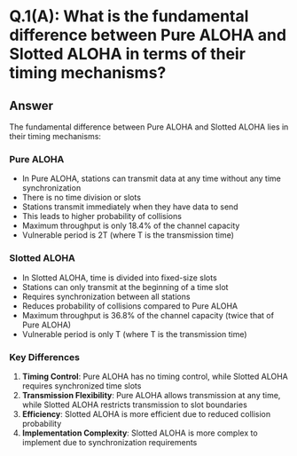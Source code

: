 # Q.1(A): What is the fundamental difference between Pure ALOHA and Slotted ALOHA in terms of their timing mechanisms?

## Answer

The fundamental difference between Pure ALOHA and Slotted ALOHA lies in their timing mechanisms:

### Pure ALOHA
- In Pure ALOHA, stations can transmit data at any time without any time synchronization
- There is no time division or slots
- Stations transmit immediately when they have data to send
- This leads to higher probability of collisions
- Maximum throughput is only 18.4% of the channel capacity
- Vulnerable period is 2T (where T is the transmission time)

### Slotted ALOHA
- In Slotted ALOHA, time is divided into fixed-size slots
- Stations can only transmit at the beginning of a time slot
- Requires synchronization between all stations
- Reduces probability of collisions compared to Pure ALOHA
- Maximum throughput is 36.8% of the channel capacity (twice that of Pure ALOHA)
- Vulnerable period is only T (where T is the transmission time)

### Key Differences
1. **Timing Control**: Pure ALOHA has no timing control, while Slotted ALOHA requires synchronized time slots
2. **Transmission Flexibility**: Pure ALOHA allows transmission at any time, while Slotted ALOHA restricts transmission to slot boundaries
3. **Efficiency**: Slotted ALOHA is more efficient due to reduced collision probability
4. **Implementation Complexity**: Slotted ALOHA is more complex to implement due to synchronization requirements 